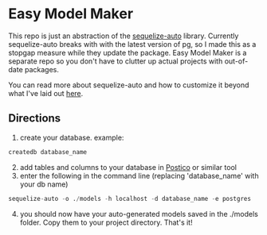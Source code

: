 # Easy Model Maker

This repo is just an abstraction of the [sequelize-auto](https://github.com/sequelize/sequelize-auto) library. Currently sequelize-auto breaks with with the latest version of pg, so I made this as a stopgap measure while they update the package. Easy Model Maker is a separate repo so you don't have to clutter up actual projects with out-of-date packages.

You can read more about sequelize-auto and how to customize it beyond what I've laid out [here](https://github.com/sequelize/sequelize-auto).

## Directions

1. create your database. example:

```s
createdb database_name
```

2. add tables and columns to your database in [Postico](https://eggerapps.at/postico/) or similar tool
3. enter the following in the command line (replacing 'database_name' with your db name)

```s
sequelize-auto -o ./models -h localhost -d database_name -e postgres
```

4. you should now have your auto-generated models saved in the ./models folder. Copy them to your project directory. That's it!
